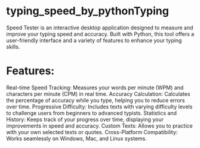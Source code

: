 # typing_speed_by_pythonTyping 
Speed Tester is an interactive desktop application designed to measure and improve your typing speed and accuracy. Built with Python, this tool offers a user-friendly interface and a variety of features to enhance your typing skills.
# Features:
Real-time Speed Tracking: Measures your words per minute (WPM) and characters per minute (CPM) in real time.
Accuracy Calculation: Calculates the percentage of accuracy while you type, helping you to reduce errors over time.
Progressive Difficulty: Includes texts with varying difficulty levels to challenge users from beginners to advanced typists.
Statistics and History: Keeps track of your progress over time, displaying your improvements in speed and accuracy.
Custom Texts: Allows you to practice with your own selected texts or quotes.
Cross-Platform Compatibility: Works seamlessly on Windows, Mac, and Linux systems.
